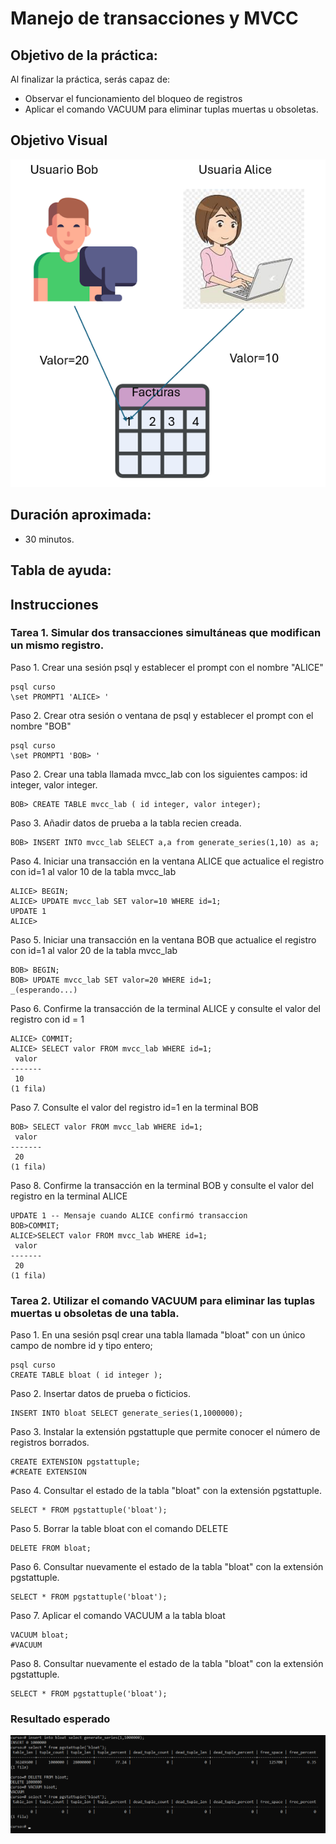 # Manejo de transacciones y MVCC

## Objetivo de la práctica:
Al finalizar la práctica, serás capaz de:
- Observar el funcionamiento del bloqueo de registros
- Aplicar el comando VACUUM para eliminar tuplas muertas u obsoletas.

## Objetivo Visual 

![diagrama1](../images/lab3/img1.png)

## Duración aproximada:
- 30 minutos.

## Tabla de ayuda:

## Instrucciones 
<!-- Proporciona pasos detallados sobre cómo configurar y administrar sistemas, implementar soluciones de software, realizar pruebas de seguridad, o cualquier otro escenario práctico relevante para el campo de la tecnología de la información -->
### Tarea 1. Simular dos transacciones simultáneas que modifican un mismo registro.

Paso 1.  Crear una sesión psql y establecer el prompt con el nombre "ALICE"
```shell
psql curso 
\set PROMPT1 'ALICE> '
```
Paso 2.  Crear otra sesión o ventana de psql y establecer el prompt con el nombre "BOB"
```shell
psql curso
\set PROMPT1 'BOB> '
```

Paso 2. Crear una tabla llamada mvcc_lab con los siguientes campos: id integer, valor integer.
```shell 
BOB> CREATE TABLE mvcc_lab ( id integer, valor integer);
```

Paso 3. Añadir datos de prueba a la tabla recien creada.
```shell 
BOB> INSERT INTO mvcc_lab SELECT a,a from generate_series(1,10) as a;
```

Paso 4. Iniciar una transacción en la ventana ALICE que actualice el registro con id=1 al valor 10 de la tabla mvcc_lab
```shell 
ALICE> BEGIN;
ALICE> UPDATE mvcc_lab SET valor=10 WHERE id=1;
UPDATE 1
ALICE>
```
Paso 5. Iniciar una transacción en la ventana BOB que actualice el registro con id=1 al valor 20 de la tabla mvcc_lab
```shell 
BOB> BEGIN;
BOB> UPDATE mvcc_lab SET valor=20 WHERE id=1;
_(esperando...)
```
Paso 6. Confirme la transacción de la terminal ALICE y consulte el valor del registro con id = 1
```shell 
ALICE> COMMIT;
ALICE> SELECT valor FROM mvcc_lab WHERE id=1;
 valor
-------
 10
(1 fila)
```
Paso 7. Consulte el valor del registro id=1 en la terminal BOB
```shell 
BOB> SELECT valor FROM mvcc_lab WHERE id=1;
 valor
-------
 20
(1 fila)
```
Paso 8. Confirme la transacción en la terminal BOB y consulte el valor del registro en la terminal ALICE
```shell 
UPDATE 1 -- Mensaje cuando ALICE confirmó transaccion
BOB>COMMIT;
ALICE>SELECT valor FROM mvcc_lab WHERE id=1;
 valor
-------
 20
(1 fila)

```

### Tarea 2. Utilizar el comando VACUUM para eliminar las tuplas muertas u obsoletas de una tabla.
Paso 1. En una sesión psql crear una tabla llamada "bloat" con un único campo de nombre id y tipo entero;
```shell 
psql curso
CREATE TABLE bloat ( id integer );
```
Paso 2. Insertar datos de prueba o ficticios.
```shell 
INSERT INTO bloat SELECT generate_series(1,1000000);
```
Paso 3. Instalar la extensión pgstattuple que permite conocer el número de registros borrados.
```shell 
CREATE EXTENSION pgstattuple;
#CREATE EXTENSION
```
Paso 4. Consultar el estado de la tabla "bloat" con la extensión pgstattuple.
```shell 
SELECT * FROM pgstattuple('bloat');
```
Paso 5. Borrar la table bloat con el comando DELETE
```shell 
DELETE FROM bloat;
```
Paso 6. Consultar nuevamente el estado de la tabla "bloat" con la extensión pgstattuple.
```shell 
SELECT * FROM pgstattuple('bloat');
```
Paso 7. Aplicar el comando VACUUM a la tabla bloat
```shell 
VACUUM bloat;
#VACUUM
```
Paso 8. Consultar nuevamente el estado de la tabla "bloat" con la extensión pgstattuple.
```shell 
SELECT * FROM pgstattuple('bloat');
```


### Resultado esperado
![imagen resultado](../images/lab3/img2.png)
